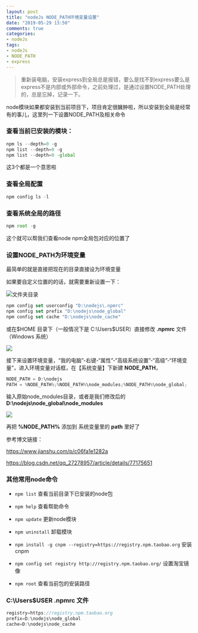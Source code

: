 ```yaml
---
layout: post
title: "nodeJs NODE_PATH环境变量设置"
date: "2019-05-29 13:50"
comments: true
categories:
- nodeJs
tags:
- nodeJs
- NODE_PATH
- express
---
```


> 重新装电脑，安装express到全局总是报错，要么是找不到express要么是express不是内部或外部命令，之前处理过，是通过设置NODE_PATH处理的，总是忘掉，记录一下。

<!-- more -->
node模块如果都安装到当前项目下，项目肯定很臃肿啦，所以安装到全局是经常有的事儿，这里列一下设置NODE_PATH及相关命令

### 查看当前已安装的模块：
```javascript
npm ls --depth=0 -g
npm list --depth=0 -g
npm list --depth=0 -global
```
这3个都是一个意思啦

### 查看全局配置
```javascript
npm config ls -l
```

### 查看系统全局的路径
```javascript
npm root -g
```
这个就可以帮我们查看node npm全局包对应的位置了


### 设置NODE_PATH为环境变量
最简单的就是直接把现在的目录直接设为环境变量


如果要自定义位置的的话，就需要重新设置一下：

![文件夹目录](/images/7408639-3fd1ed44212ec1a5.webp)
```javascript
npm config set userconfig "D:\nodejs\.npmrc"
npm config set prefix "D:\nodejs\node_global"
npm config set cache "D:\nodejs\node_cache"
```

或在$HOME 目录下（一般情况下是 C:\Users\$USER）直接修改 **.npmrc** 文件（Windows 系统）

![](/images/7408639-6f3cedd3374e06b1.webp)

接下来设置环境变量，“我的电脑”-右键-“属性”-“高级系统设置”-“高级”-“环境变量”，进入环境变量对话框，在【系统变量】下新建 **NODE_PATH**，
```javascript
NODE_PATH = D:\nodejs
PATH = %NODE_PATH%;%NODE_PATH%\node_modules;%NODE_PATH%\node_global;
```

输入原始node_modules目录，或者是我们修改后的 **D:\nodejs\node_global\node_modules**

![](/images/7408639-fa33e2583f1bb8ed.webp)

再把 **%NODE_PATH%** 添加到 系统变量里的 **path** 里好了

参考博文链接：

https://www.jianshu.com/p/c06fa1e1282a

https://blog.csdn.net/qq_27278957/article/details/77175651


### 其他常用node命令

- `npm list`  查看当前目录下已安装的node包

- `npm help` 查看帮助命令

- `npm update`    更新node模块

- `npm uninstall`    卸载模块

- `npm install -g cnpm --registry=https://registry.npm.taobao.org`    安装cnpm

- `npm config set registry http://registry.npm.taobao.org/`   设置淘宝镜像

- `npm root`  查看当前包的安装路径


### C:\Users\$USER  **.npmrc** 文件
```javascript
registry=https://registry.npm.taobao.org
prefix=D:\nodejs\node_global
cache=D:\nodejs\node_cache
```